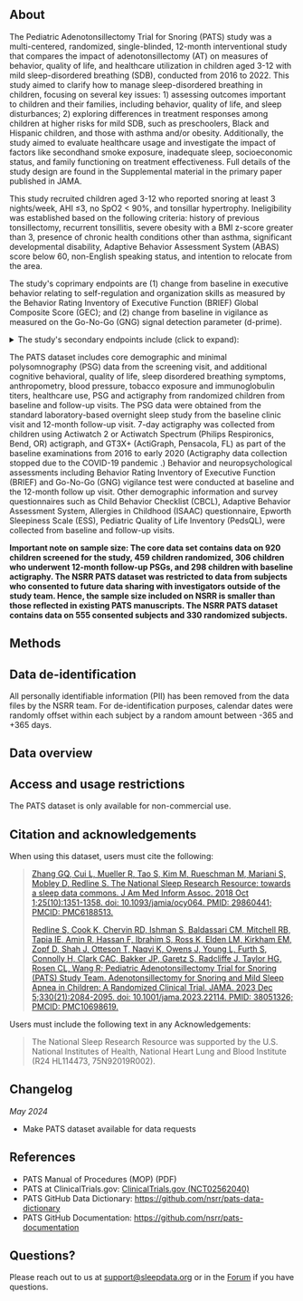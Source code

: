 ## About

The Pediatric Adenotonsillectomy Trial for Snoring (PATS) study was a multi-centered, randomized, single-blinded, 12-month interventional study that compares the impact of adenotonsillectomy (AT) on measures of behavior, quality of life, and healthcare utilization in children aged 3-12 with mild sleep-disordered breathing (SDB), conducted from 2016 to 2022. This study aimed to clarify how to manage sleep-disordered breathing in children, focusing on several key issues: 1) assessing outcomes important to children and their families, including behavior, quality of life, and sleep disturbances; 2) exploring differences in treatment responses among children at higher risks for mild SDB, such as preschoolers, Black and Hispanic children, and those with asthma and/or obesity. Additionally, the study aimed to evaluate healthcare usage and investigate the impact of factors like secondhand smoke exposure, inadequate sleep, socioeconomic status, and family functioning on treatment effectiveness. Full details of the study design are found in the Supplemental material in the primary paper published in JAMA.

This study recruited children aged 3-12 who reported snoring at least 3 nights/week, AHI ≤3, no SpO2 < 90%, and tonsillar hypertrophy. Ineligibility was established based on the following criteria: history of previous tonsillectomy, recurrent tonsillitis, severe obesity with a BMI z-score greater than 3, presence of chronic health conditions other than asthma, significant developmental disability, Adaptive Behavior Assessment System (ABAS) score below 60, non-English speaking status, and intention to relocate from the area.

The study's coprimary endpoints are (1) change from baseline in executive behavior relating to self-regulation and organization skills as measured by the Behavior Rating Inventory of Executive Function (BRIEF) Global Composite Score (GEC); and (2) change from baseline in vigilance as measured on the Go-No-Go (GNG) signal detection parameter (d-prime).

<details>
  <summary>The study's secondary endpoints include (click to expand):</summary>

Objective performance testing	
- GNG inhibitory control d-prime
- Fine motor coordination: NIH-Toolbox 9-Hole Pegboard Dexterity Test

Behavioral scale
- Executive function: BRIEF 2/P meta-cognition and emotional regulation summary scores and subscales for parent and teacher reports
- Behavior: Child Behavior Checklist (CBCL) summary scale and subscores, parent and teacher ratings
- Attention: Conners 3 Short Form (caregiver and teacher versions) Global Index T score and subscales

Sleep-disordered breathing symptoms	
- PSQ-SRBD Scale total score
- Sleepiness: Epworth Sleepiness Scale modified for children summary score and PSQ-SRBD sleepiness scale

Quality of life	
- Generic: Pediatric Quality of Life Inventory total score and subscores
- Disease specific: Obstructive Sleep Apnea-18 (OSA-18) total score

Physical exam	
- Measurements of weight; height; body mass index; waist, hip and neck circumferences
- Systolic, diastolic and mean blood pressure levels

Healthcare use	
- Medications, healthcare visits (scheduled and unscheduled), ascertained from caregiver reports, EMR surveillance, billing and pharmacy records and hospitalizations
</details>

The PATS dataset includes core demographic and minimal polysomnography (PSG) data from the screening visit, and additional cognitive behavioral, quality of life, sleep disordered breathing symptoms, anthropometry, blood pressure, tobacco exposure and immunoglobulin titers, healthcare use, PSG and actigraphy from randomized children from baseline and follow-up visits. The PSG data were obtained from the standard laboratory-based overnight sleep study from the baseline clinic visit  and 12-month follow-up visit. 7-day actigraphy was collected from children using Actiwatch 2 or Actiwatch Spectrum (Philips Respironics, Bend, OR) actigraph, and GT3X+ (ActiGraph, Pensacola, FL)  as part of the baseline examinations from 2016 to early 2020 (Actigraphy data collection stopped due to the COVID-19 pandemic .) Behavior and neuropsychological assessments including Behavior Rating Inventory of Executive Function (BRIEF) and Go-No-Go (GNG) vigilance test were conducted at baseline and the 12-month follow up visit. Other demographic information and survey questionnaires such as Child Behavior Checklist (CBCL), Adaptive Behavior Assessment System, Allergies in Childhood (ISAAC) questionnaire, Epworth Sleepiness Scale (ESS), Pediatric Quality of Life Inventory (PedsQL), were collected from baseline and follow-up visits.

**Important note on sample size: The core data set contains data on 920 children screened for the study, 459 children randomized, 306 children who underwent 12-month follow-up PSGs, and 298 children with baseline actigraphy. The NSRR PATS dataset was restricted to data from subjects who consented to future data sharing with investigators outside of the study team. Hence, the sample size included on NSRR is smaller than those reflected in existing PATS manuscripts. The NSRR PATS dataset contains data on 555 consented subjects and 330 randomized subjects.**

## Methods


## Data de-identification

All personally identifiable information (PII) has been removed from the data files by the NSRR team. For de-identification purposes, calendar dates were randomly offset within each subject by a random amount between -365 and +365 days. 

## Data overview


## Access and usage restrictions

The PATS dataset is only available for non-commercial use.

## Citation and acknowledgements

When using this dataset, users must cite the following:

> [Zhang GQ, Cui L, Mueller R, Tao S, Kim M, Rueschman M, Mariani S, Mobley D, Redline S. The National Sleep Research Resource: towards a sleep data commons. J Am Med Inform Assoc. 2018 Oct 1;25(10):1351-1358. doi: 10.1093/jamia/ocy064. PMID: 29860441; PMCID: PMC6188513.](https://pubmed.ncbi.nlm.nih.gov/29860441/)
> 
> [Redline S, Cook K, Chervin RD, Ishman S, Baldassari CM, Mitchell RB, Tapia IE, Amin R, Hassan F, Ibrahim S, Ross K, Elden LM, Kirkham EM, Zopf D, Shah J, Otteson T, Naqvi K, Owens J, Young L, Furth S, Connolly H, Clark CAC, Bakker JP, Garetz S, Radcliffe J, Taylor HG, Rosen CL, Wang R; Pediatric Adenotonsillectomy Trial for Snoring (PATS) Study Team. Adenotonsillectomy for Snoring and Mild Sleep Apnea in Children: A Randomized Clinical Trial. JAMA. 2023 Dec 5;330(21):2084-2095. doi: 10.1001/jama.2023.22114. PMID: 38051326; PMCID: PMC10698619.](https://pubmed.ncbi.nlm.nih.gov/38051326/)

Users must include the following text in any Acknowledgements:

> The National Sleep Research Resource was supported by the U.S. National Institutes of Health, National Heart Lung and Blood Institute (R24 HL114473, 75N92019R002).

## Changelog

*May 2024*

- Make PATS dataset available for data requests

## References

- PATS Manual of Procedures (MOP) (PDF)
- PATS at ClinicalTrials.gov: [ClinicalTrials.gov (NCT02562040)](https://www.clinicaltrials.gov/study/NCT02562040?term=NCT02562040&rank=1)
- PATS GitHub Data Dictionary: https://github.com/nsrr/pats-data-dictionary
- PATS GitHub Documentation: https://github.com/nsrr/pats-documentation

## Questions?

Please reach out to us at support@sleepdata.org or in the [Forum](https://sleepdata.org/forum) if you have questions.
